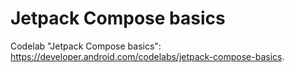 # Jetpack Compose basics

Codelab "Jetpack Compose basics": https://developer.android.com/codelabs/jetpack-compose-basics.
